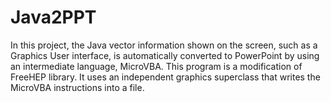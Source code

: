 # Java2PPT
In this project, the Java vector information shown on the screen, such as a Graphics User interface, is automatically converted to PowerPoint by using an intermediate language, MicroVBA. This program is a modification of FreeHEP library.  It uses an independent graphics superclass that writes the MicroVBA instructions into a file.
